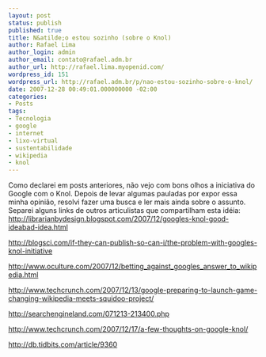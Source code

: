 ```yaml
---
layout: post
status: publish
published: true
title: N&atilde;o estou sozinho (sobre o Knol)
author: Rafael Lima
author_login: admin
author_email: contato@rafael.adm.br
author_url: http://rafael.lima.myopenid.com/
wordpress_id: 151
wordpress_url: http://rafael.adm.br/p/nao-estou-sozinho-sobre-o-knol/
date: 2007-12-28 00:49:01.000000000 -02:00
categories:
- Posts
tags:
- Tecnologia
- google
- internet
- lixo-virtual
- sustentabilidade
- wikipedia
- knol
---
```

Como declarei em posts anteriores, n&atilde;o vejo com bons olhos a iniciativa do Google com o Knol. Depois de levar algumas pauladas por expor essa minha opini&atilde;o, resolvi fazer uma busca e ler mais ainda sobre o assunto.
Separei alguns links de outros articulistas que compartilham esta id&eacute;ia:
<a href="http://librarianbydesign.blogspot.com/2007/12/googles-knol-good-ideabad-idea.html">http://librarianbydesign.blogspot.com/2007/12/googles-knol-good-ideabad-idea.html</a>

<a href="http://blogsci.com/if-they-can-publish-so-can-i/the-problem-with-googles-knol-initiative">http://blogsci.com/if-they-can-publish-so-can-i/the-problem-with-googles-knol-initiative</a>

<a href="http://www.oculture.com/2007/12/betting_against_googles_answer_to_wikipedia.html">http://www.oculture.com/2007/12/betting_against_googles_answer_to_wikipedia.html</a>

<a href="http://www.techcrunch.com/2007/12/13/google-preparing-to-launch-game-changing-wikipedia-meets-squidoo-project/">http://www.techcrunch.com/2007/12/13/google-preparing-to-launch-game-changing-wikipedia-meets-squidoo-project/</a>

<a href="http://searchengineland.com/071213-213400.php">http://searchengineland.com/071213-213400.php</a>

<a href="http://www.techcrunch.com/2007/12/17/a-few-thoughts-on-google-knol/">http://www.techcrunch.com/2007/12/17/a-few-thoughts-on-google-knol/</a>

<a href="http://db.tidbits.com/article/9360">http://db.tidbits.com/article/9360</a>
